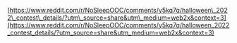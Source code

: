 [https://www.reddit.com/r/NoSleepOOC/comments/y5kq7q/halloween\_2022\_contest\_details/?utm\_source=share&utm\_medium=web2x&context=3](https://www.reddit.com/r/NoSleepOOC/comments/y5kq7q/halloween_2022_contest_details/?utm_source=share&utm_medium=web2x&context=3)